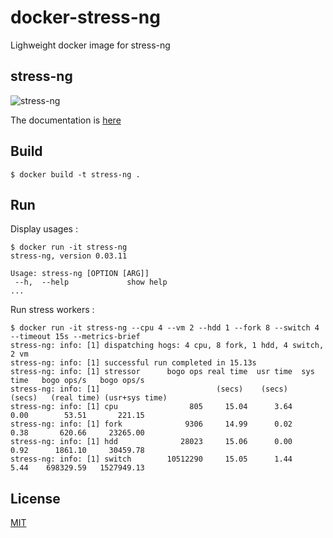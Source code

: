# docker-stress-ng
Lighweight docker image for stress-ng


## stress-ng

![stress-ng](http://kernel.ubuntu.com/~cking/stress-ng/stress-ng-small.png)

The documentation is [here](http://kernel.ubuntu.com/~cking/stress-ng/)

## Build

```
$ docker build -t stress-ng .
```

## Run

Display usages :

```
$ docker run -it stress-ng
stress-ng, version 0.03.11

Usage: stress-ng [OPTION [ARG]]
 --h,  --help             show help
...
```

Run stress workers :

```
$ docker run -it stress-ng --cpu 4 --vm 2 --hdd 1 --fork 8 --switch 4 --timeout 15s --metrics-brief
stress-ng: info: [1] dispatching hogs: 4 cpu, 8 fork, 1 hdd, 4 switch, 2 vm
stress-ng: info: [1] successful run completed in 15.13s
stress-ng: info: [1] stressor      bogo ops real time  usr time  sys time   bogo ops/s   bogo ops/s
stress-ng: info: [1]                          (secs)    (secs)    (secs)   (real time) (usr+sys time)
stress-ng: info: [1] cpu                805     15.04      3.64      0.00        53.51       221.15
stress-ng: info: [1] fork              9306     14.99      0.02      0.38       620.66     23265.00
stress-ng: info: [1] hdd              28023     15.06      0.00      0.92      1861.10     30459.78
stress-ng: info: [1] switch        10512290     15.05      1.44      5.44    698329.59   1527949.13
```

## License

[MIT](LICENSE)
